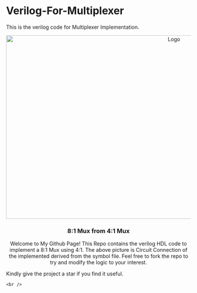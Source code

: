 # Verilog-For-Multiplexer
This is the verilog code for Multiplexer Implementation.

<p align="center">
  <a>
    <img src="smw-parking.png" alt="Logo" width="900" height="500">
  </a>

  <h3 align="center">8:1 Mux from 4:1 Mux</h3>

  <p align="center">
    Welcome to My Github Page!
     This Repo contains the verilog HDL code to implement a 8:1 Mux using 4:1.
     The above picture is Circuit Connection of the implemented derived from the symbol file.
     Feel free to fork the repo to try and modify the logic to your interest.
     
  Kindly give the project a  star if you find it useful.
     
    <br />
    
  </p>
</p>
